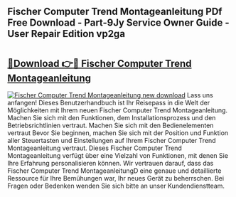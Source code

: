 ## Fischer Computer Trend Montageanleitung PDf Free Download - Part-9Jy Service Owner Guide - User Repair Edition vp2ga

# <h2><a href="http://df8i6p.blite.top/?on=Fischer+Computer+Trend+Montageanleitung">🔗Download 👉🔴 Fischer Computer Trend Montageanleitung</a></h2>

[![Fischer Computer Trend Montageanleitung new download](https://i.imgur.com/lujVjoI.png)](http://df8i6p.blite.top/?on=Fischer+Computer+Trend+Montageanleitung)
Lass uns anfangen! Dieses Benutzerhandbuch ist Ihr Reisepass in die Welt der Möglichkeiten mit Ihrem neuen Fischer Computer Trend Montageanleitung. Machen Sie sich mit den Funktionen, dem Installationsprozess und den Betriebsrichtlinien vertraut. Machen Sie sich mit den Bedienelementen vertraut Bevor Sie beginnen, machen Sie sich mit der Position und Funktion aller Steuertasten und Einstellungen auf Ihrem Fischer Computer Trend Montageanleitung vertraut. Dieses Fischer Computer Trend Montageanleitung verfügt über eine Vielzahl von Funktionen, mit denen Sie Ihre Erfahrung personalisieren können. Wir vertrauen darauf, dass das Fischer Computer Trend MontageanleitungD eine genaue und detaillierte Ressource für Ihre Bemühungen war, Ihr neues Gerät zu beherrschen. Bei Fragen oder Bedenken wenden Sie sich bitte an unser Kundendienstteam.
